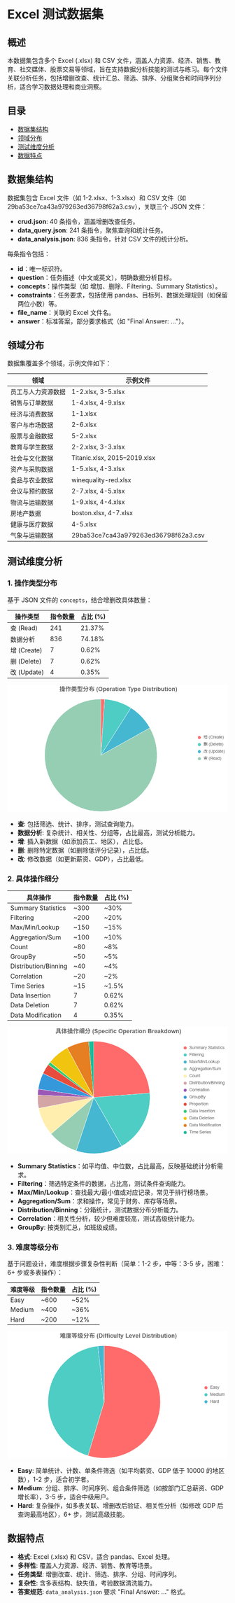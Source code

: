 # Excel 测试数据集

## 概述

本数据集包含多个 Excel (.xlsx) 和 CSV 文件，涵盖人力资源、经济、销售、教育、社交媒体、股票交易等领域，旨在支持数据分析技能的测试与练习。每个文件关联分析任务，包括增删改查、统计汇总、筛选、排序、分组聚合和时间序列分析，适合学习数据处理和商业洞察。

## 目录

- [数据集结构](#数据集结构)
- [领域分布](#领域分布)
- [测试维度分析](#测试维度分析)
- [数据特点](#数据特点)

## 数据集结构

数据集包含 Excel 文件（如 1-2.xlsx、1-3.xlsx）和 CSV 文件（如 29ba53ce7ca43a979263ed36798f62a3.csv），关联三个 JSON 文件：

- **crud.json**: 40 条指令，涵盖增删改查任务。
- **data_query.json**: 241 条指令，聚焦查询和统计任务。
- **data_analysis.json**: 836 条指令，针对 CSV 文件的统计分析。

每条指令包括：
- **id**：唯一标识符。
- **question**：任务描述（中文或英文），明确数据分析目标。
- **concepts**：操作类型（如 增加、删除、Filtering、Summary Statistics）。
- **constraints**：任务要求，包括使用 pandas、目标列、数据处理规则（如保留两位小数）等。
- **file_name**：关联的 Excel 文件名。
- **answer**：标准答案，部分要求格式（如 "Final Answer: ..."）。


## 领域分布

数据集覆盖多个领域，示例文件如下：

| 领域                     | 示例文件                           |
|--------------------------|------------------------------------|
| 员工与人力资源数据       | 1-2.xlsx, 3-5.xlsx                |
| 销售与订单数据           | 1-4.xlsx, 4-9.xlsx                |
| 经济与消费数据           | 1-1.xlsx                          |
| 客户与市场数据           | 2-6.xlsx                          |
| 股票与金融数据           | 5-2.xlsx                          |
| 教育与学生数据           | 2-2.xlsx, 3-3.xlsx                |
| 社会与文化数据           | Titanic.xlsx, 2015–2019.xlsx      |
| 资产与采购数据           | 1-5.xlsx, 4-3.xlsx                |
| 食品与农业数据           | winequality-red.xlsx              |
| 会议与预约数据           | 2-7.xlsx, 4-5.xlsx                |
| 物流与运输数据           | 1-9.xlsx, 4-4.xlsx                |
| 房地产数据               | boston.xlsx, 4-7.xlsx             |
| 健康与医疗数据           | 4-5.xlsx                          |
| 气象与运输数据           | 29ba53ce7ca43a979263ed36798f62a3.csv |

## 测试维度分析

### 1. 操作类型分布

基于 JSON 文件的 `concepts`，结合增删改具体数量：

| 操作类型   | 指令数量 | 占比 (%) |
|------------|----------|----------|
| 查 (Read)  | 241      | 21.37%   |
| 数据分析   | 836      | 74.18%   |
| 增 (Create)| 7        | 0.62%    |
| 删 (Delete)| 7        | 0.62%    |
| 改 (Update)| 4        | 0.35%    |

![](./png/chart.png)

- **查**: 包括筛选、统计、排序，测试查询能力。
- **数据分析**: 复杂统计、相关性、分组等，占比最高，测试分析能力。
- **增**: 插入新数据（如添加员工、地区），占比低。
- **删**: 删除特定数据（如删除低评分记录），占比低。
- **改**: 修改数据（如更新薪资、GDP），占比最低。

### 2. 具体操作细分

| 具体操作            | 指令数量 | 占比 (%) |
|---------------------|----------|----------|
| Summary Statistics  | ~300     | ~30%     |
| Filtering           | ~200     | ~20%     |
| Max/Min/Lookup      | ~150     | ~15%     |
| Aggregation/Sum     | ~100     | ~10%     |
| Count               | ~80      | ~8%      |
| GroupBy             | ~50      | ~5%      |
| Distribution/Binning | ~40      | ~4%      |
| Correlation         | ~20      | ~2%      |
| Time Series         | ~15      | ~1.5%    |
| Data Insertion      | 7        | 0.62%    |
| Data Deletion       | 7        | 0.62%    |
| Data Modification   | 4        | 0.35%    |

![](./png/chart%20(1).png)

- **Summary Statistics**：如平均值、中位数，占比最高，反映基础统计分析需求。
- **Filtering**：筛选特定条件的数据，占比高，测试条件查询能力。
- **Max/Min/Lookup**：查找最大/最小值或对应记录，常见于排行榜场景。
- **Aggregation/Sum**：求和操作，常见于财务、库存等场景。
- **Distribution/Binning**：分箱统计，测试数据分布分析能力。
- **Correlation**：相关性分析，较少但难度较高，测试高级统计能力。
- **GroupBy**: 按类别汇总，如班级成绩。


### 3. 难度等级分布

基于问题设计，难度根据步骤复杂性判断（简单：1-2 步，中等：3-5 步，困难：6+ 步或多表操作）：

| 难度等级 | 指令数量 | 占比 (%) |
|----------|----------|----------|
| Easy     | ~600     | ~52%     |
| Medium   | ~400     | ~36%     |
| Hard     | ~200      | ~12%      |

![](./png/chart%20(2).png)

- **Easy**: 简单统计、计数、单条件筛选（如平均薪资、GDP 低于 10000 的地区数），1-2 步，适合初学者。
- **Medium**: 分组、排序、时间序列、组合条件筛选（如按部门汇总薪资、GDP 增长率），3-5 步，适合中级用户。
- **Hard**: 复杂操作，如多表关联、增删改后验证、相关性分析（如修改 GDP 后查询最高地区），6+ 步，测试高级技能。



## 数据特点

- **格式**: Excel (.xlsx) 和 CSV，适合 pandas、Excel 处理。
- **多样性**: 覆盖人力资源、经济、销售、教育等场景。
- **任务类型**: 增删改查、统计、筛选、排序、分组、时间序列。
- **复杂性**: 含多表结构、缺失值，考验数据清洗能力。
- **答案规范**: `data_analysis.json` 要求 "Final Answer: ..." 格式。
